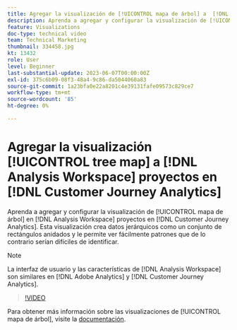 ```yaml
---
title: Agregar la visualización de [!UICONTROL mapa de árbol] a  [!DNL Analysis Workspace] proyectos
description: Aprenda a agregar y configurar la visualización de [!UICONTROL mapa de árbol] en  [!DNL Analysis Workspace] proyectos en [!DNL Customer Journey Analytics].
feature: Visualizations
doc-type: technical video
team: Technical Marketing
thumbnail: 334458.jpg
kt: 13432
role: User
level: Beginner
last-substantial-update: 2023-06-07T00:00:00Z
exl-id: 375c6b09-08f3-48a4-9c86-da5044060a83
source-git-commit: 1a23bfa0e22a8201c4e39131fafe09573c829ce7
workflow-type: tm+mt
source-wordcount: '85'
ht-degree: 0%

---
```


# Agregar la visualización [!UICONTROL tree map] a [!DNL Analysis Workspace] proyectos en [!DNL Customer Journey Analytics]

Aprenda a agregar y configurar la visualización de [!UICONTROL mapa de árbol] en [!DNL Analysis Workspace] proyectos en [!DNL Customer Journey Analytics]. Esta visualización crea datos jerárquicos como un conjunto de rectángulos anidados y le permite ver fácilmente patrones que de lo contrario serían difíciles de identificar.

>[!NOTE]
>
>La interfaz de usuario y las características de [!DNL Analysis Workspace] son similares en [!DNL Adobe Analytics] y [!DNL Customer Journey Analytics].

>[!VIDEO](https://video.tv.adobe.com/v/334458/?quality=12&learn=on)

Para obtener más información sobre las visualizaciones de [!UICONTROL mapa de árbol], visite la [documentación](https://experienceleague.adobe.com/docs/analytics-platform/using/cja-workspace/visualizations/treemap.html?lang=es).
